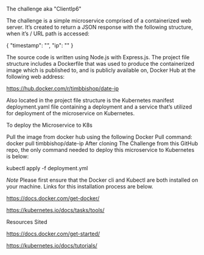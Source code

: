 The challenge aka "ClientIp6"

The challenge is a simple microservice comprised of a containerized web server. It’s created to return a 
JSON response with the following structure, when it’s / URL path is accessed:

{
  "timestamp": "<current date and time>",
  "ip": "<the IP address of the visitor>"
}
 
The source code is written using Node.js with Express.js.  The project file structure includes a
Dockerfile that was used to produce the containerized image which is published to, and is publicly
available on, Docker Hub at the following web address:

https://hub.docker.com/r/timbbishop/date-ip

Also located in the project file structure is the Kubernetes manifest deployment.yaml file containing a
deployment and a service that’s utilized for deployment of the microservice on Kubernetes.  

To deploy the Microservice to K8s

Pull the image from docker hub using the following Docker Pull command:
docker pull timbbishop/date-ip
After cloning The Challenge from this GitHub repo, the only command needed to deploy this microservice to
Kubernetes is below:

kubectl apply -f deployment.yml

*Note* Please first ensure that the Docker cli and Kubectl are both installed on your machine. Links for
this installation process are below.

https://docs.docker.com/get-docker/
  
https://kubernetes.io/docs/tasks/tools/

Resources Sited

https://docs.docker.com/get-started/
  
https://kubernetes.io/docs/tutorials/   

